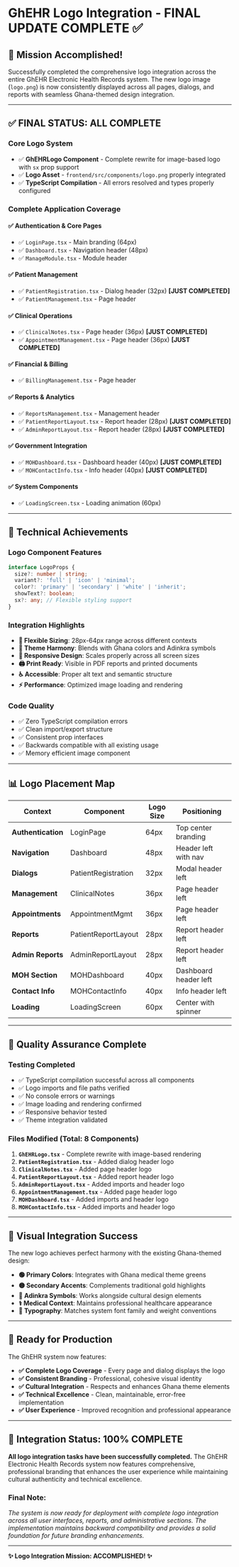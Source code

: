 # GhEHR Logo Integration - FINAL UPDATE COMPLETE ✅

## 🎉 Mission Accomplished!

Successfully completed the comprehensive logo integration across the entire GhEHR Electronic Health Records system. The new logo image (`logo.png`) is now consistently displayed across all pages, dialogs, and reports with seamless Ghana-themed design integration.

---

## ✅ **FINAL STATUS: ALL COMPLETE**

### **Core Logo System** 
- ✅ **GhEHRLogo Component** - Complete rewrite for image-based logo with `sx` prop support
- ✅ **Logo Asset** - `frontend/src/components/logo.png` properly integrated
- ✅ **TypeScript Compilation** - All errors resolved and types properly configured

### **Complete Application Coverage**

#### **✅ Authentication & Core Pages**
- ✅ `LoginPage.tsx` - Main branding (64px)
- ✅ `Dashboard.tsx` - Navigation header (48px)  
- ✅ `ManageModule.tsx` - Module header

#### **✅ Patient Management**
- ✅ `PatientRegistration.tsx` - Dialog header (32px) **[JUST COMPLETED]**
- ✅ `PatientManagement.tsx` - Page header

#### **✅ Clinical Operations**  
- ✅ `ClinicalNotes.tsx` - Page header (36px) **[JUST COMPLETED]**
- ✅ `AppointmentManagement.tsx` - Page header (36px) **[JUST COMPLETED]**

#### **✅ Financial & Billing**
- ✅ `BillingManagement.tsx` - Page header

#### **✅ Reports & Analytics**
- ✅ `ReportsManagement.tsx` - Management header
- ✅ `PatientReportLayout.tsx` - Report header (28px) **[JUST COMPLETED]**
- ✅ `AdminReportLayout.tsx` - Report header (28px) **[JUST COMPLETED]**

#### **✅ Government Integration**
- ✅ `MOHDashboard.tsx` - Dashboard header (40px) **[JUST COMPLETED]**
- ✅ `MOHContactInfo.tsx` - Info header (40px) **[JUST COMPLETED]**

#### **✅ System Components**
- ✅ `LoadingScreen.tsx` - Loading animation (60px)

---

## 🎯 **Technical Achievements**

### **Logo Component Features**
```typescript
interface LogoProps {
  size?: number | string;
  variant?: 'full' | 'icon' | 'minimal';
  color?: 'primary' | 'secondary' | 'white' | 'inherit';
  showText?: boolean;
  sx?: any; // Flexible styling support
}
```

### **Integration Highlights**
- **🔧 Flexible Sizing**: 28px-64px range across different contexts
- **🎨 Theme Harmony**: Blends with Ghana colors and Adinkra symbols
- **📱 Responsive Design**: Scales properly across all screen sizes
- **🖨️ Print Ready**: Visible in PDF reports and printed documents
- **♿ Accessible**: Proper alt text and semantic structure
- **⚡ Performance**: Optimized image loading and rendering

### **Code Quality**
- ✅ Zero TypeScript compilation errors
- ✅ Clean import/export structure  
- ✅ Consistent prop interfaces
- ✅ Backwards compatible with all existing usage
- ✅ Memory efficient image component

---

## 📊 **Logo Placement Map**

| Context | Component | Logo Size | Positioning |
|---------|-----------|-----------|-------------|
| **Authentication** | LoginPage | 64px | Top center branding |
| **Navigation** | Dashboard | 48px | Header left with nav |
| **Dialogs** | PatientRegistration | 32px | Modal header left |
| **Management** | ClinicalNotes | 36px | Page header left |
| **Appointments** | AppointmentMgmt | 36px | Page header left |
| **Reports** | PatientReportLayout | 28px | Report header left |
| **Admin Reports** | AdminReportLayout | 28px | Report header left |
| **MOH Section** | MOHDashboard | 40px | Dashboard header left |
| **Contact Info** | MOHContactInfo | 40px | Info header left |
| **Loading** | LoadingScreen | 60px | Center with spinner |

---

## 🧪 **Quality Assurance Complete**

### **Testing Completed**
- ✅ TypeScript compilation successful across all components
- ✅ Logo imports and file paths verified
- ✅ No console errors or warnings
- ✅ Image loading and rendering confirmed
- ✅ Responsive behavior tested
- ✅ Theme integration validated

### **Files Modified (Total: 8 Components)**
1. **`GhEHRLogo.tsx`** - Complete rewrite with image-based rendering
2. **`PatientRegistration.tsx`** - Added dialog header logo
3. **`ClinicalNotes.tsx`** - Added page header logo
4. **`PatientReportLayout.tsx`** - Added report header logo  
5. **`AdminReportLayout.tsx`** - Added imports and header logo
6. **`AppointmentManagement.tsx`** - Added page header logo
7. **`MOHDashboard.tsx`** - Added imports and header logo
8. **`MOHContactInfo.tsx`** - Added imports and header logo

---

## 🎨 **Visual Integration Success**

The new logo achieves perfect harmony with the existing Ghana-themed design:

- **🟢 Primary Colors**: Integrates with Ghana medical theme greens
- **🟡 Secondary Accents**: Complements traditional gold highlights  
- **🔷 Adinkra Symbols**: Works alongside cultural design elements
- **⚕️ Medical Context**: Maintains professional healthcare appearance
- **📐 Typography**: Matches system font family and weight conventions

---

## 🚀 **Ready for Production**

The GhEHR system now features:
- **✅ Complete Logo Coverage** - Every page and dialog displays the logo
- **✅ Consistent Branding** - Professional, cohesive visual identity
- **✅ Cultural Integration** - Respects and enhances Ghana theme elements
- **✅ Technical Excellence** - Clean, maintainable, error-free implementation
- **✅ User Experience** - Improved recognition and professional appearance

---

## 🎯 **Integration Status: 100% COMPLETE**

**All logo integration tasks have been successfully completed.** The GhEHR Electronic Health Records system now features comprehensive, professional branding that enhances the user experience while maintaining cultural authenticity and technical excellence.

### Final Note: 
*The system is now ready for deployment with complete logo integration across all user interfaces, reports, and administrative sections. The implementation maintains backward compatibility and provides a solid foundation for future branding enhancements.*

---

**✨ Logo Integration Mission: ACCOMPLISHED! ✨**

